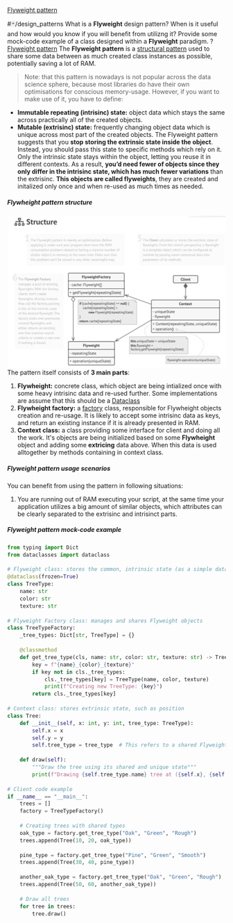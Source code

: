[Flyweight pattern](Flyweight%20pattern.md)

#🃏/design_patterns
What is a **Flyweight** design pattern? When is it useful and how would you know if you will benefit from utilizng it? Provide some mock-code example of a class designed within a **Flyweight** paradigm.
?
[Flyweight pattern](Flyweight%20pattern.md)
The **Flyweight pattern** is a [structural pattern](Structural%20patterns.md) used to share some data between as much created class instances as possible, potentially saving a lot of RAM.
>Note: that this pattern is nowadays is not popular across the data science sphere, because most libraries do have their own optimisations for conscious memory-usage.
However, if you want to make use of it, you have to define:
- **Immutable repeating (intrisinc) state:** object data which stays the same across practically all of the created objects.
- **Mutable (extrisinc) state:** frequently changing object data which is unique across most part of the created objects.
The Flyweight pattern suggests that you **stop storing the extrinsic state inside the object**. Instead, you should pass this state to specific methods which rely on it. Only the intrinsic state stays within the object, letting you reuse it in different contexts. As a result, **you’d need fewer of objects since they only differ in the intrisinc state, which has much fewer variations** than the extrisinc. **This objects are called flyweights**, they are created and initalized only once and when re-used as much times as needed.
##### Flywheight pattern structure
![Pasted image 20240902214444.png](../../📁%20files/Pasted%20image%2020240902214444.png)
The pattern itself consists of **3 main parts**:
1. **Flywheight:** concrete class, which object are being intialized once with some heavy intrisinc data and re-used further. Some implementations are assume that this should be a [Dataclass](../Dataclass.md)
2. **Flywheight factory:** a [factory](Factory%20pattern.md) class, responsible for Flywheight objects creation and re-usage. It is likely to accept some intrisinc data as keys, and return an existing instance if it is already presented in RAM.
3. **Context class:** a class providing some interface for client and doing all the work. It's objects are being initialized based on some **Flywheight** object and adding some **extricing** data above. When this data is used alltogether by methods containing in context class.
##### Flyweight pattern usage scenarios
You can benefit from using the pattern in following situations:
1. You are running out of RAM executing your script, at the same time your application utilizes a big amount of similar objects, which attributes can be clearly separated to the extrisinc and intrisinct parts.
##### Flyweight pattern mock-code example
```python
from typing import Dict
from dataclasses import dataclass

# Flyweight class: stores the common, intrinsic state (as a simple data container)
@dataclass(frozen=True)
class TreeType:
    name: str
    color: str
    texture: str

# Flyweight Factory class: manages and shares Flyweight objects
class TreeTypeFactory:
    _tree_types: Dict[str, TreeType] = {}

    @classmethod
    def get_tree_type(cls, name: str, color: str, texture: str) -> TreeType:
        key = f"{name}_{color}_{texture}"
        if key not in cls._tree_types:
            cls._tree_types[key] = TreeType(name, color, texture)
            print(f"Creating new TreeType: {key}")
        return cls._tree_types[key]

# Context class: stores extrinsic state, such as position
class Tree:
    def __init__(self, x: int, y: int, tree_type: TreeType):
        self.x = x
        self.y = y
        self.tree_type = tree_type  # This refers to a shared Flyweight object

    def draw(self):
        """Draw the tree using its shared and unique state"""
        print(f"Drawing {self.tree_type.name} tree at ({self.x}, {self.y}) with color {self.tree_type.color} and texture {self.tree_type.texture}")

# Client code example
if __name__ == "__main__":
    trees = []
    factory = TreeTypeFactory()

    # Creating trees with shared types
    oak_type = factory.get_tree_type("Oak", "Green", "Rough")
    trees.append(Tree(10, 20, oak_type))

    pine_type = factory.get_tree_type("Pine", "Green", "Smooth")
    trees.append(Tree(30, 40, pine_type))

    another_oak_type = factory.get_tree_type("Oak", "Green", "Rough")  # Reuse the shared Oak type
    trees.append(Tree(50, 60, another_oak_type))

    # Draw all trees
    for tree in trees:
        tree.draw()

```
<!--SR:!2026-01-16,327,290-->
